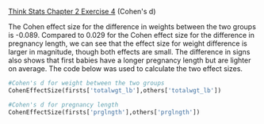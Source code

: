 [Think Stats Chapter 2 Exercise 4](http://greenteapress.com/thinkstats2/html/thinkstats2003.html#toc24) (Cohen's d)

The Cohen effect size  for the difference in weights between the two groups is -0.089. Compared to 0.029 for the Cohen effect size for the difference in pregnancy length, we can see that the effect size for weight difference is larger in magnitude, though both effects are small. The difference in signs also shows that first babies have a longer pregnancy length but are lighter on average. The code below was used to calculate the two effect sizes.
```python
#Cohen's d for weight between the two groups
CohenEffectSize(firsts['totalwgt_lb'],others['totalwgt_lb'])

#Cohen's d for pregnancy length
CohenEffectSize(firsts['prglngth'],others['prglngth'])
```
